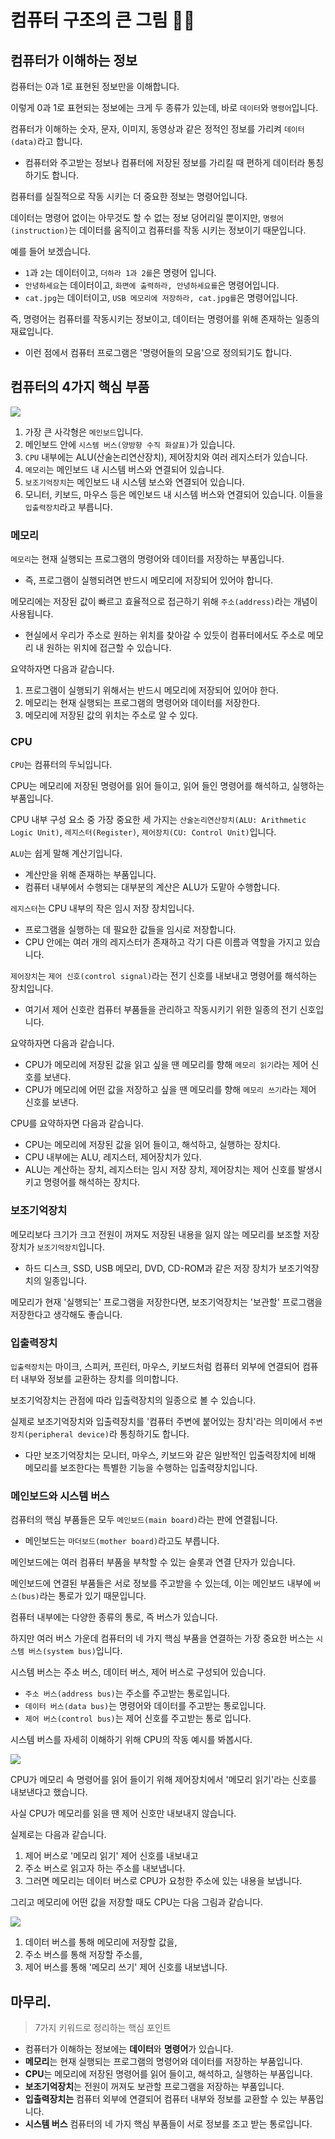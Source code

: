 # 컴퓨터 구조의 큰 그림 👷‍♂️

## 컴퓨터가 이해하는 정보

컴퓨터는 0과 1로 표현된 정보만을 이해합니다.

이렇게 0과 1로 표현되는 정보에는 크게 두 종류가 있는데, 바로 `데이터`와 `명령어`입니다.

컴퓨터가 이해하는 숫자, 문자, 이미지, 동영상과 같은 정적인 정보를 가리켜 `데이터(data)`라고 합니다.
- 컴퓨터와 주고받는 정보나 컴퓨터에 저장된 정보를 가리킬 때 편하게 데이터라 통칭하기도 합니다.

컴퓨터를 실질적으로 작동 시키는 더 중요한 정보는 명령어입니다.

데이터는 명령어 없이는 아무것도 할 수 없는 정보 덩어리일 뿐이지만, `명령어(instruction)`는 데이터를 움직이고 컴퓨터를 작동 시키는 정보이기 때문입니다.

예를 들어 보겠습니다.

- `1`과 `2`는 데이터이고, `더하라 1과 2를`은 명령어 입니다.
- `안녕하세요`는 데이터이고, `화면에 출력하라, 안녕하세요를`은 명령어입니다.
- `cat.jpg`는 데이터이고, `USB 메모리에 저장하라, cat.jpg를`은 명령어입니다.

즉, 명령어는 컴퓨터를 작동시키는 정보이고, 데이터는 명령어를 위해 존재하는 일종의 재료입니다.
- 이런 점에서 컴퓨터 프로그램은 '명령어들의 모음'으로 정의되기도 합니다.

## 컴퓨터의 4가지 핵심 부품

<img src = "https://github.com/devKobe24/images/blob/main/cs%E1%84%92%E1%85%A2%E1%86%A8%E1%84%89%E1%85%B5%E1%86%B7%E1%84%87%E1%85%AE%E1%84%91%E1%85%AE%E1%86%B7.png?raw=true">

1. 가장 큰 사각형은 `메인보드`입니다.
2. 메인보드 안에 `시스템 버스(양방향 수직 화살표)`가 있습니다.
3. `CPU` 내부에는 ALU(산술논리연산장치), 제어장치와 여러 레지스터가 있습니다.
4. `메모리`는 메인보드 내 시스템 버스와 연결되어 있습니다.
5. `보조기억장치`는 메인보드 내 시스템 보스와 연결되어 있습니다.
6. 모니터, 키보드, 마우스 등은 메인보드 내 시스템 버스와 연결되어 있습니다. 이들을 `입출력장치`라고 부릅니다.

### 메모리

`메모리`는 현재 실행되는 프로그램의 명령어와 데이터를 저장하는 부품입니다.
- 즉, 프로그램이 실행되려면 반드시 메모리에 저장되어 있어야 합니다.

메모리에는 저장된 값이 빠르고 효율적으로 접근하기 위해 `주소(address)`라는 개념이 사용됩니다.
- 현실에서 우리가 주소로 원하는 위치를 찾아갈 수 있듯이 컴퓨터에서도 주소로 메모리 내 원하는 위치에 접근할 수 있습니다.

요약하자면 다음과 같습니다.
1. 프로그램이 실행되기 위해서는 반드시 메모리에 저장되어 있어야 한다.
2. 메모리는 현재 실행되는 프로그램의 명령어와 데이터를 저장한다.
3. 메모리에 저장된 값의 위치는 주소로 알 수 있다.

### CPU

`CPU`는 컴퓨터의 두뇌입니다.

CPU는 메모리에 저장된 명령어를 읽어 들이고, 읽어 들인 명령어를 해석하고, 실행하는 부품입니다.

CPU 내부 구성 요소 중 가장 중요한 세 가지는 `산술논리연산장치(ALU: Arithmetic Logic Unit)`, `레지스터(Register)`, `제어장치(CU: Control Unit)`입니다.

`ALU`는 쉽게 말해 계산기입니다.
- 계산만을 위해 존재하는 부품입니다.
- 컴퓨터 내부에서 수행되는 대부분의 계산은 ALU가 도맡아 수행합니다.

`레지스터`는 CPU 내부의 작은 임시 저장 장치입니다.
- 프로그램을 실행하는 데 필요한 값들을 임시로 저장합니다.
- CPU 안에는 여러 개의 레지스터가 존재하고 각기 다른 이름과 역할을 가지고 있습니다.

`제어장치`는 `제어 신호(control signal)`라는 전기 신호를 내보내고 명령어를 해석하는 장치입니다.
- 여기서 제어 신호란 컴퓨터 부품들을 관리하고 작동시키기 위한 일종의 전기 신호입니다.

요약하자면 다음과 같습니다.
- CPU가 메모리에 저장된 값을 읽고 싶을 땐 메모리를 향해 `메모리 읽기`라는 제어 신호를 보낸다.
- CPU가 메모리에 어떤 값을 저장하고 싶을 땐 메모리를 향해 `메모리 쓰기`라는 제어 신호를 보낸다.

CPU를 요약하자면 다음과 같습니다.
- CPU는 메모리에 저장된 값을 읽어 들이고, 해석하고, 실행하는 장치다.
- CPU 내부에는 ALU, 레지스터, 제어장치가 있다.
- ALU는 계산하는 장치, 레지스터는 임시 저장 장치, 제어장치는 제어 신호를 발생시키고 명령어를 해석하는 장치다.

### 보조기억장치

메모리보다 크기가 크고 전원이 꺼져도 저장된 내용을 잃지 않는 메모리를 보조할 저장 장치가 `보조기억장치`입니다.
- 하드 디스크, SSD, USB 메모리, DVD, CD-ROM과 같은 저장 장치가 보조기억장치의 일종입니다.

메모리가 현재 '실행되는' 프로그램을 저장한다면, 보조기억장치는 '보관할' 프로그램을 저장한다고 생각해도 좋습니다.

### 입출력장치

`입출력장치`는 마이크, 스피커, 프린터, 마우스, 키보드처럼 컴퓨터 외부에 연결되어 컴퓨터 내부와 정보를 교환하는 장치를 의미합니다.

보조기억장치는 관점에 따라 입출력장치의 일종으로 볼 수 있습니다.

실제로 보조기억장치와 입출력장치를 '컴퓨터 주변에 붙어있는 장치'라는 의미에서 `주변장치(peripheral device)`라 통칭하기도 합니다.
- 다만 보조기억장치는 모니터, 마우스, 키보드와 같은 일반적인 입출력장치에 비해 메모리를 보조한다는 특별한 기능을 수행하는 입출력장치입니다.

### 메인보드와 시스템 버스

컴퓨터의 핵심 부품들은 모두 `메인보드(main board)`라는 판에 연결됩니다.
- 메인보드는 `마더보드(mother board)`라고도 부릅니다.

메인보드에는 여러 컴퓨터 부품을 부착할 수 있는 슬롯과 연결 단자가 있습니다.

메인보드에 연결된 부품들은 서로 정보를 주고받을 수 있는데, 이는 메인보드 내부에 `버스(bus)`라는 통로가 있기 때문입니다.

컴퓨터 내부에는 다양한 종류의 통로, 즉 버스가 있습니다.

하지만 여러 버스 가운데 컴퓨터의 네 가지 핵심 부품을 연결하는 가장 중요한 버스는 `시스템 버스(system bus)`입니다.

시스템 버스는 주소 버스, 데이터 버스, 제어 버스로 구성되어 있습니다.

- `주소 버스(address bus)`는 주소를 주고받는 통로입니다.
- `데이터 버스(data bus)`는 명령어와 데이터를 주고받는 통로입니다.
- `제어 버스(control bus)`는 제어 신호를 주고받는 통로 입니다.

시스템 버스를 자세히 이해하기 위해 CPU의 작동 예시를 봐봅시다.

<img src = "https://github.com/devKobe24/images/blob/main/cs%E1%84%86%E1%85%A6%E1%84%8B%E1%85%B5%E1%86%AB%E1%84%87%E1%85%A9%E1%84%83%E1%85%B3%E1%84%8B%E1%85%AA%E1%84%89%E1%85%B5%E1%84%89%E1%85%B3%E1%84%90%E1%85%A6%E1%86%B7%E1%84%87%E1%85%A5%E1%84%89%E1%85%B31.png?raw=true">

CPU가 메모리 속 명령어를 읽어 들이기 위해 제어장치에서 '메모리 읽기'라는 신호를 내보낸다고 했습니다.

사실 CPU가 메모리를 읽을 땐 제어 신호만 내보내지 않습니다.

실제로는 다음과 같습니다.

1. 제어 버스로 '메모리 읽기' 제어 신호를 내보내고
2. 주소 버스로 읽고자 하는 주소를 내보냅니다.
3. 그러면 메모리는 데이터 버스로 CPU가 요청한 주소에 있는 내용을 보냅니다.

그리고 메모리에 어떤 값을 저장할 때도 CPU는 다음 그림과 같습니다.

<img src = "https://github.com/devKobe24/images/blob/main/cs%E1%84%86%E1%85%A6%E1%84%8B%E1%85%B5%E1%86%AB%E1%84%87%E1%85%A9%E1%84%83%E1%85%B3%E1%84%8B%E1%85%AA%E1%84%89%E1%85%B5%E1%84%89%E1%85%B3%E1%84%90%E1%85%A6%E1%86%B7%E1%84%87%E1%85%A5%E1%84%89%E1%85%B32.png?raw=true">

1. 데이터 버스를 통해 메모리에 저장할 값을,
2. 주소 버스를 통해 저장할 주소를,
3. 제어 버스를 통해 '메모리 쓰기' 제어 신호를 내보냅니다.

## 마무리.
> 7가지 키워드로 정리하는 핵심 포인트
- 컴퓨터가 이해하는 정보에는 **데이터**와 **명령어**가 있습니다.
- **메모리**는 현재 실행되는 프로그램의 명령어와 데이터를 저장하는 부품입니다.
- **CPU**는 메모리에 저장된 명령어를 읽어 들이고, 해석하고, 실행하는 부품입니다.
- **보조기억장치**는 전원이 꺼져도 보관할 프로그램을 저장하는 부품입니다.
- **입출력장치는** 컴퓨터 외부에 연결되어 컴퓨터 내부와 정보를 교환할 수 있는 부품입니다.
- **시스템 버스** 컴퓨터의 네 가지 핵심 부품들이 서로 정보를 조고 받는 통로입니다.
